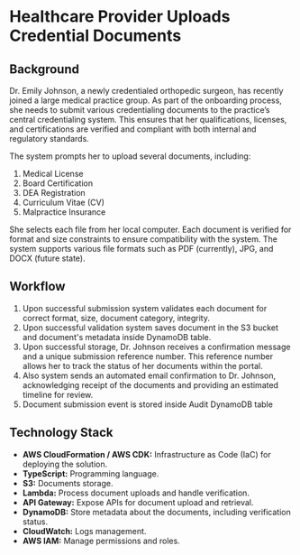 # Healthcare Provider Uploads Credential Documents

## Background
Dr. Emily Johnson, a newly credentialed orthopedic surgeon, has recently joined a large medical practice group. As part of the onboarding process, she needs to submit various credentialing documents to the practice’s central credentialing system. This ensures that her qualifications, licenses, and certifications are verified and compliant with both internal and regulatory standards.

The system prompts her to upload several documents, including:

1. Medical License
2. Board Certification
3. DEA Registration
4. Curriculum Vitae (CV)
5. Malpractice Insurance

She selects each file from her local computer. Each document is verified for format and size constraints to ensure compatibility with the system. The system supports various file formats such as PDF (currently), JPG, and DOCX (future state).

## Workflow

1. Upon successful submission system validates each document for correct format, size, document category, integrity.
2. Upon successful validation system saves document in the S3 bucket and document's metadata inside DynamoDB table.
3. Upon successful storage, Dr. Johnson receives a confirmation message and a unique submission reference number. This reference number allows her to track the status of her documents within the portal.
4. Also system sends an automated email confirmation to Dr. Johnson, acknowledging receipt of the documents and providing an estimated timeline for review. 
5. Document submission event is stored inside Audit DynamoDB table 

## Technology Stack

- **AWS CloudFormation / AWS CDK:** Infrastructure as Code (IaC) for deploying the solution.
- **TypeScript:** Programming language.
- **S3:** Documents storage.
- **Lambda:** Process document uploads and handle verification.
- **API Gateway:** Expose APIs for document upload and retrieval.
- **DynamoDB:** Store metadata about the documents, including verification status.
- **CloudWatch:** Logs management.
- **AWS IAM:** Manage permissions and roles.